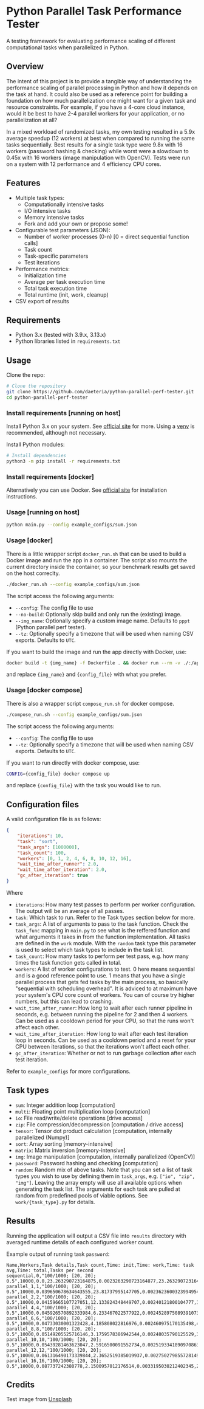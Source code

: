 # Python Parallel Task Performance Tester

A testing framework for evaluating performance scaling of different computational tasks when parallelized in Python.


## Overview

The intent of this project is to provide a tangible way of understanding the performance scaling of parallel processing in Python and how it depends on the task at hand. It could also be used as a reference point for building a foundation on how much parallelization one might want for a given task and resource constraints. For example, if you have a 4-core cloud instance, would it be best to have 2-4 parallel workers for your application, or no parallelization at all?

In a mixed workload of randomized tasks, my own testing resulted in a 5.9x average speedup (12 workers) at best when compared to running the same tasks sequentially. Best results for a single task type were 9.8x with 16 workers (password hashing & checking) while worst were a slowdown to 0.45x with 16 workers (image manipulation with OpenCV). Tests were run on a system with 12 performance and 4 efficiency CPU cores.


## Features

- Multiple task types:
  - Computationally intensive tasks
  - I/O intensive tasks
  - Memory intensive tasks
  - Fork and add your own or propose some!
- Configurable test parameters (JSON):
  - Number of worker processes (0-n) [0 = direct sequential function calls]
  - Task count
  - Task-specific parameters
  - Test iterations
- Performance metrics:
  - Initialization time
  - Average per task execution time
  - Total task execution time
  - Total runtime (init, work, cleanup)
- CSV export of results


## Requirements

- Python 3.x (tested with 3.9.x, 3.13.x)
- Python libraries listed in `requirements.txt`


## Usage

Clone the repo:

```sh
# Clone the repository
git clone https://github.com/daeteria/python-parallel-perf-tester.git
cd python-parallel-perf-tester
```

### Install requirements [running on host]

Install Python 3.x on your system. See [official site](https://www.python.org/downloads/) for more. Using a [venv](https://docs.python.org/3/library/venv.html) is recommended, although not necessary.

Install Python modules:

```sh
# Install dependencies
python3 -m pip install -r requirements.txt
```


### Install requirements [docker]

Alternatively you can use Docker. See [official site](https://docs.docker.com/engine/install/) for installation instructions.


### Usage [running on host]

```sh
python main.py --config example_configs/sum.json
```


### Usage [docker]

There is a little wrapper script `docker_run.sh` that can be used to build a Docker image and run the app in a container. The script also mounts the current directory inside the container, so your benchmark results get saved on the host correclty.

```sh
./docker_run.sh --config example_configs/sum.json
```

The script access the following arguments:
- `--config`: The config file to use
- `--no-build`: Optionally skip build and only run the (existing) image.
- `--img_name`: Optionally specify a custom image name. Defaults to `pppt` (Python parallel perf tester).
- `--tz`: Optionally specify a timezone that will be used when naming CSV exports. Defaults to `UTC`.

If you want to build the image and run the app directly with Docker, use:

```sh
docker build -t {img_name} -f Dockerfile . && docker run --rm -v ./:/app {img_name} python3 /app/main.py --config={config_file}
```

and replace `{img_name}` and `{config_file}` with what you prefer.


### Usage [docker compose]

There is also a wrapper script `compose_run.sh` for docker compose.

```sh
./compose_run.sh --config example_configs/sum.json
```

The script access the following arguments:
- `--config`: The config file to use
- `--tz`: Optionally specify a timezone that will be used when naming CSV exports. Defaults to `UTC`.

If you want to run directly with docker compose, use:

```sh
CONFIG={config_file} docker compose up
```

and replace `{config_file}` with the task you would like to run.


## Configuration files

A valid configuration file is as follows:

```json
{
    "iterations": 10,
    "task": "sort",
    "task_args": [1000000],
    "task_count": 100,
    "workers": [0, 1, 2, 4, 6, 8, 10, 12, 16],
    "wait_time_after_runner": 2.0,
    "wait_time_after_iteration": 2.0,
    "gc_after_iteration": true
}
```

Where
- `iterations`: How many test passes to perform per worker configuration. The output will be an average of all passes.
- `task`: Which task to run. Refer to the Task types section below for more.
- `task_args`: A list of arguments to pass to the task function. Check the `task_func` mapping in `main.py` to see what is the reffered function and what arguments it takes in from the function implementation. All tasks are defined in the `work` module. With the `random` task type this parameter is used to select which task types to include in the task list. 
- `task_count`: How many tasks to perform per test pass, e.g. how many times the task function gets called in total.
- `workers`: A list of worker configurations to test. 0 here means sequential and is a good reference point to use. 1 means that you have a single parallel process that gets fed tasks by the main process, so basically "sequential with scheduling overhead". It is adviced to at maximum have your system's CPU core count of workers. You can of course try higher numbers, but this can lead to crashing.
- `wait_time_after_runner`: How long to wait after each runner pipeline in seconds, e.g. between running the pipeline for 2 and then 4 workers. Can be used as a cooldown period for your CPU, so that the runs won't affect each other.
- `wait_time_after_iteration`: How long to wait after each test iteration loop in seconds. Can be used as a cooldown period and a reset for your CPU between iterations, so that the iterations won't affect each other.
- `gc_after_iteration`: Whether or not to run garbage collection after each test iteration.

Refer to `example_configs` for more configurations.


## Task types

- `sum`: Integer addition loop [computation]
- `multi`: Floating point multiplication loop [computation]
- `io`: File read/write/delete operations [drive access]
- `zip`: File compression/decompression [computation / drive access]
- `tensor`: Tensor dot product calculation [computation, internally parallelized (Numpy)]
- `sort`: Array sorting [memory-intensive]
- `matrix`: Matrix inversion [memory-intensive]
- `img`: Image manipulation [computation, internally parallelized (OpenCV)]
- `password`: Password hashing and checking [computation]
- `random`: Random mix of above tasks. Note that you can set a list of task types you wish to use by defining them in `task_args`, e.g. `["io", "zip", "img"]`. Leaving the array empty will use all available options when generating the task list. The arguments for each task are pulled at random from predefined pools of viable options. See `work/{task_type}.py` for details.


## Results

Running the application will output a CSV file into `results` directory with averaged runtime details of each configured worker count.

Example output of running task `password`:

```csv
Name,Workers,Task details,Task count,Time: init,Time: work,Time: task avg,Time: total,Tasks per second
sequential,0,"100/1000; [20, 20]; 0.5",10000,0.0,23.263290723164875,0.0023263290723164877,23.263290723164875,429.8617989604671
parallel_1,1,"100/1000; [20, 20]; 0.5",10000,0.039650678634643555,23.81737995147705,0.0023623600323994954,23.85883363087972,419.13197244719134
parallel_2,2,"100/1000; [20, 20]; 0.5",10000,0.04159665107727051,12.133824348449707,0.00240121800104777,12.177467346191406,821.1888166653614
parallel_4,4,"100/1000; [20, 20]; 0.5",10000,0.045926570892333984,6.233467022577922,0.0024528975089391073,6.281706889470418,1591.924006636205
parallel_6,6,"100/1000; [20, 20]; 0.5",10000,0.04733030001322428,4.185808022816976,0.002460975170135498,4.236040910085042,2360.694859247533
parallel_8,8,"100/1000; [20, 20]; 0.5",10000,0.05149205525716146,3.1759578386942544,0.00248035790125529,3.231079339981079,3094.9410236576114
parallel_10,10,"100/1000; [20, 20]; 0.5",10000,0.05439281463623047,2.5916500091552734,0.0025193341890970863,2.650707801183065,3772.5772699415593
parallel_12,12,"100/1000; [20, 20]; 0.5",10000,0.061316490173339844,2.3652519385019937,0.0027502798557281494,2.432237227757772,4111.4410575891025
parallel_16,16,"100/1000; [20, 20]; 0.5",10000,0.087737242380778,2.1500957012176514,0.0033195030212402345,2.2449360688527427,4454.469834907336
```


## Credits

Test image from [Unsplash](https://unsplash.com/photos/brown-and-black-snake-on-ground-vec5yfUvCGs)
